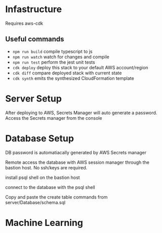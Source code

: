 # Infastructure

Requires aws-cdk

## Useful commands

- `npm run build` compile typescript to js
- `npm run watch` watch for changes and compile
- `npm run test` perform the jest unit tests
- `cdk deploy` deploy this stack to your default AWS account/region
- `cdk diff` compare deployed stack with current state
- `cdk synth` emits the synthesized CloudFormation template

# Server Setup

After deploying to AWS, Secrets Manager will auto generate a password. Access the Secrets
manager from the console

# Database Setup

DB password is automatiacally generated by AWS Secrets manager

Remote access the database with AWS session manager through the bastion host. No ssh/keys are required.

install psql shell on the bastion host

connect to the database with the psql shell

Copy and paste the create table commands from server/Database/schema.sql

# Machine Learning
